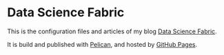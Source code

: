 # Data Science Fabric

This is the configuration files and articles of my blog [Data Science Fabric](http://dsfabric.org/).

It is build and published with [Pelican](http://docs.getpelican.com/), and hosted by [GitHub Pages](http://pages.github.com/).


